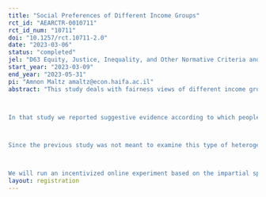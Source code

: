 ```yaml
---
title: "Social Preferences of Different Income Groups"
rct_id: "AEARCTR-0010711"
rct_id_num: "10711"
doi: "10.1257/rct.10711-2.0"
date: "2023-03-06"
status: "completed"
jel: "D63 Equity, Justice, Inequality, and Other Normative Criteria and Measurement"
start_year: "2023-03-09"
end_year: "2023-05-31"
pi: "Amnon Maltz amaltz@econ.haifa.ac.il"
abstract: "This study deals with fairness views of different income groups towards different types of inequality. Recent work has concentrated on views regarding inequality that is generated by luck and merit. In this work, we add to this literature and examine fairness views towards inequality that is based on someone else's taste (which we dub taste-based inequality). In an earlier study, we already examined this type of inequality alongside luck- and merit-based inequality on a representative sample of the adult Israeli population (the pre-registration of that study is available on the AEA RCT registry with RCT ID: AEARCTR-0008171).

In that study we reported suggestive evidence according to which people with below-average income treat taste-based inequality differently than people with above-average income. Moreover, it seems that the former group treat this source of inequality in a similar fashion to their treatment of luck while the latter treat it similarly to merit.

Since the previous study was not meant to examine this type of heterogeneity, the results regarding the behavior of the two income groups were underpowered in that study. For this study, we make a power calculation based on the results from that study in order to directly investigate the earlier suggestive findings.

We will run an incentivized online experiment based on the impartial spectator design (as in Almas et al., 2020). Roughly 3000 individuals take part in the experiment, out of which roughly 1140 will play the role of impartial spectators who will make redistribution decisions between two individuals with unequal earnings (570 spectators will belong to the below-average income group and 570 spectators will belong to the above-average income group). There will be three treatments corresponding to three different sources of inequality: Luck, Merit and Taste. Impartial spectators will be randomly selected into one of the three treatments."
layout: registration
---
```


